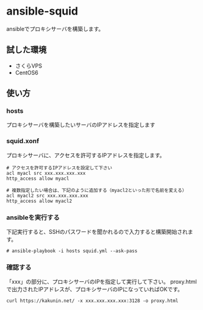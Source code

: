 # ansible-squid

ansibleでプロキシサーバを構築します。

## 試した環境

- さくらVPS
- CentOS6

## 使い方

### hosts

プロキシサーバを構築したいサーバのIPアドレスを指定します

### squid.xonf

プロキシサーバに、アクセスを許可するIPアドレスを指定します。

```
# アクセスを許可するIPアドレスを設定して下さい
acl myacl src xxx.xxx.xxx.xxx
http_access allow myacl

# 複数指定したい場合は、下記のように追加する（myacl2といった形で名前を変える）
acl myacl2 src xxx.xxx.xxx.xxx
http_access allow myacl2
```

### ansibleを実行する

下記実行すると、SSHのパスワードを聞かれるので入力すると構築開始されます。

```
# ansible-playbook -i hosts squid.yml --ask-pass
```

### 確認する

「xxx」の部分に、プロキシサーバのIPを指定して実行して下さい。
proxy.htmlで出力されたIPアドレスが、プロキシサーバのIPになっていればOKです。

```
curl https://kakunin.net/ -x xxx.xxx.xxx.xxx:3128 -o proxy.html
```